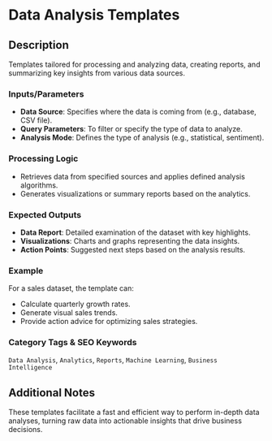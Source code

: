 # Data Analysis Templates

## Description
Templates tailored for processing and analyzing data, creating reports, and summarizing key insights from various data sources.

### Inputs/Parameters
- **Data Source**: Specifies where the data is coming from (e.g., database, CSV file).
- **Query Parameters**: To filter or specify the type of data to analyze.
- **Analysis Mode**: Defines the type of analysis (e.g., statistical, sentiment).

### Processing Logic
- Retrieves data from specified sources and applies defined analysis algorithms.
- Generates visualizations or summary reports based on the analytics.

### Expected Outputs
- **Data Report**: Detailed examination of the dataset with key highlights.
- **Visualizations**: Charts and graphs representing the data insights.
- **Action Points**: Suggested next steps based on the analysis results.

### Example
For a sales dataset, the template can:
- Calculate quarterly growth rates.
- Generate visual sales trends.
- Provide action advice for optimizing sales strategies.

### Category Tags & SEO Keywords
`Data Analysis`, `Analytics`, `Reports`, `Machine Learning`, `Business Intelligence`

## Additional Notes
These templates facilitate a fast and efficient way to perform in-depth data analyses, turning raw data into actionable insights that drive business decisions.
